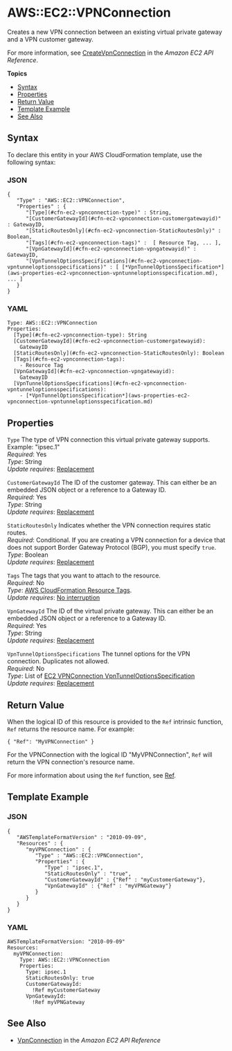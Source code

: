# AWS::EC2::VPNConnection<a name="aws-resource-ec2-vpn-connection"></a>

Creates a new VPN connection between an existing virtual private gateway and a VPN customer gateway\.

For more information, see [CreateVpnConnection](https://docs.aws.amazon.com/AWSEC2/latest/APIReference/ApiReference-query-CreateVpnConnection.html) in the *Amazon EC2 API Reference*\.

**Topics**
+ [Syntax](#aws-resource-ec2-vpnconnection-syntax)
+ [Properties](#w4ab1c21c10d556c11)
+ [Return Value](#w4ab1c21c10d556c13)
+ [Template Example](#w4ab1c21c10d556c15)
+ [See Also](#aws-resource-ec2-vpnconnection-seealso)

## Syntax<a name="aws-resource-ec2-vpnconnection-syntax"></a>

To declare this entity in your AWS CloudFormation template, use the following syntax:

### JSON<a name="aws-resource-ec2-vpnconnection-syntax.json"></a>

```
{
   "Type" : "AWS::EC2::VPNConnection",
   "Properties" : {
      "[Type](#cfn-ec2-vpnconnection-type)" : String,
      "[CustomerGatewayId](#cfn-ec2-vpnconnection-customergatewayid)" : GatewayID,
      "[StaticRoutesOnly](#cfn-ec2-vpnconnection-StaticRoutesOnly)" : Boolean,
      "[Tags](#cfn-ec2-vpnconnection-tags)" :  [ Resource Tag, ... ],
      "[VpnGatewayId](#cfn-ec2-vpnconnection-vpngatewayid)" : GatewayID,
      "[VpnTunnelOptionsSpecifications](#cfn-ec2-vpnconnection-vpntunneloptionsspecifications)" : [ [*VpnTunnelOptionsSpecification*](aws-properties-ec2-vpnconnection-vpntunneloptionsspecification.md), ... ]
   }
}
```

### YAML<a name="aws-resource-ec2-vpnconnection-syntax.yaml"></a>

```
Type: AWS::EC2::VPNConnection
Properties: 
  [Type](#cfn-ec2-vpnconnection-type): String
  [CustomerGatewayId](#cfn-ec2-vpnconnection-customergatewayid):
    GatewayID
  [StaticRoutesOnly](#cfn-ec2-vpnconnection-StaticRoutesOnly): Boolean
  [Tags](#cfn-ec2-vpnconnection-tags):
    - Resource Tag
  [VpnGatewayId](#cfn-ec2-vpnconnection-vpngatewayid):
    GatewayID
  [VpnTunnelOptionsSpecifications](#cfn-ec2-vpnconnection-vpntunneloptionsspecifications): 
    - [*VpnTunnelOptionsSpecification*](aws-properties-ec2-vpnconnection-vpntunneloptionsspecification.md)
```

## Properties<a name="w4ab1c21c10d556c11"></a>

`Type`  <a name="cfn-ec2-vpnconnection-type"></a>
The type of VPN connection this virtual private gateway supports\.  
Example: "ipsec\.1"  
*Required*: Yes  
*Type*: String  
*Update requires*: [Replacement](using-cfn-updating-stacks-update-behaviors.md#update-replacement)

`CustomerGatewayId`  <a name="cfn-ec2-vpnconnection-customergatewayid"></a>
The ID of the customer gateway\. This can either be an embedded JSON object or a reference to a Gateway ID\.  
*Required*: Yes  
*Type*: String  
*Update requires*: [Replacement](using-cfn-updating-stacks-update-behaviors.md#update-replacement)

`StaticRoutesOnly`  <a name="cfn-ec2-vpnconnection-StaticRoutesOnly"></a>
Indicates whether the VPN connection requires static routes\.  
*Required*: Conditional\. If you are creating a VPN connection for a device that does not support Border Gateway Protocol \(BGP\), you must specify `true`\.  
*Type*: Boolean  
*Update requires*: [Replacement](using-cfn-updating-stacks-update-behaviors.md#update-replacement)

`Tags`  <a name="cfn-ec2-vpnconnection-tags"></a>
The tags that you want to attach to the resource\.  
*Required*: No  
*Type*: [AWS CloudFormation Resource Tags](aws-properties-resource-tags.md)\.  
*Update requires*: [No interruption](using-cfn-updating-stacks-update-behaviors.md#update-no-interrupt)

`VpnGatewayId`  <a name="cfn-ec2-vpnconnection-vpngatewayid"></a>
The ID of the virtual private gateway\. This can either be an embedded JSON object or a reference to a Gateway ID\.  
*Required*: Yes  
*Type*: String  
*Update requires*: [Replacement](using-cfn-updating-stacks-update-behaviors.md#update-replacement)

`VpnTunnelOptionsSpecifications`  <a name="cfn-ec2-vpnconnection-vpntunneloptionsspecifications"></a>
The tunnel options for the VPN connection\. Duplicates not allowed\.  
 *Required*: No  
 *Type*: List of [EC2 VPNConnection VpnTunnelOptionsSpecification](aws-properties-ec2-vpnconnection-vpntunneloptionsspecification.md)  
 *Update requires*: [Replacement](using-cfn-updating-stacks-update-behaviors.md#update-replacement) 

## Return Value<a name="w4ab1c21c10d556c13"></a>

When the logical ID of this resource is provided to the `Ref` intrinsic function, `Ref` returns the resource name\. For example:

```
{ "Ref": "MyVPNConnection" }
```

For the VPNConnection with the logical ID "MyVPNConnection", `Ref` will return the VPN connection's resource name\.

For more information about using the `Ref` function, see [Ref](intrinsic-function-reference-ref.md)\.

## Template Example<a name="w4ab1c21c10d556c15"></a>

### JSON<a name="aws-resource-ec2-vpnconnection-example.json"></a>

```
{
   "AWSTemplateFormatVersion" : "2010-09-09",
   "Resources" : {
      "myVPNConnection" : {
         "Type" : "AWS::EC2::VPNConnection",
         "Properties" : {
            "Type" : "ipsec.1",
    	    "StaticRoutesOnly" : "true",
            "CustomerGatewayId" : {"Ref" : "myCustomerGateway"},
            "VpnGatewayId" : {"Ref" : "myVPNGateway"}
         }
      }
   }
}
```

### YAML<a name="aws-resource-ec2-vpnconnection-example.yaml"></a>

```
AWSTemplateFormatVersion: "2010-09-09"
Resources:
  myVPNConnection: 
    Type: AWS::EC2::VPNConnection
    Properties: 
      Type: ipsec.1
      StaticRoutesOnly: true
      CustomerGatewayId: 
        !Ref myCustomerGateway
      VpnGatewayId: 
        !Ref myVPNGateway
```

## See Also<a name="aws-resource-ec2-vpnconnection-seealso"></a>
+  [VpnConnection](https://docs.aws.amazon.com/AWSEC2/latest/APIReference/API_VpnConnection.html) in the *Amazon EC2 API Reference*